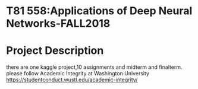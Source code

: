 # T81 558:Applications of Deep Neural Networks-FALL2018

# Project Description
there are one kaggle project,10 assignments and midterm and finalterm.
please follow Academic Integrity at Washington University https://studentconduct.wustl.edu/academic-integrity/
